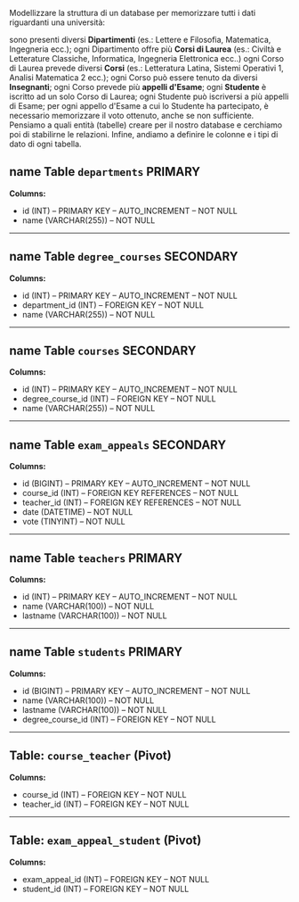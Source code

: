 Modellizzare la struttura di un database per memorizzare tutti i dati riguardanti una università:

  sono presenti diversi **Dipartimenti** (es.: Lettere e Filosofia, Matematica, Ingegneria ecc.);
  ogni Dipartimento offre più **Corsi di Laurea** (es.: Civiltà e Letterature Classiche, Informatica, Ingegneria Elettronica ecc..)
  ogni Corso di Laurea prevede diversi **Corsi** (es.: Letteratura Latina, Sistemi Operativi 1, Analisi Matematica 2 ecc.);
  ogni Corso può essere tenuto da diversi **Insegnanti**;
  ogni Corso prevede più **appelli d'Esame**;
  ogni **Studente** è iscritto ad un solo Corso di Laurea;
  ogni Studente può iscriversi a più appelli di Esame;
  per ogni appello d'Esame a cui lo Studente ha partecipato, è necessario memorizzare il voto ottenuto, anche se non sufficiente.
  Pensiamo a quali entità (tabelle) creare per il nostro database e cerchiamo poi di stabilirne le relazioni. Infine, andiamo a definire le colonne e i tipi di dato di ogni tabella.


## name Table `departments`  PRIMARY

**Columns:**
- id (INT) – PRIMARY KEY – AUTO_INCREMENT – NOT NULL
- name (VARCHAR(255)) – NOT NULL

---

## name Table `degree_courses`  SECONDARY
**Columns:**
- id (INT) – PRIMARY KEY – AUTO_INCREMENT – NOT NULL
- department_id (INT) – FOREIGN KEY – NOT NULL
- name (VARCHAR(255)) – NOT NULL


---

## name Table `courses`  SECONDARY
**Columns:**
- id (INT) – PRIMARY KEY – AUTO_INCREMENT – NOT NULL
- degree_course_id (INT) – FOREIGN KEY  – NOT NULL
- name (VARCHAR(255)) – NOT NULL

---

## name Table `exam_appeals`  SECONDARY
**Columns:**
- id (BIGINT) – PRIMARY KEY – AUTO_INCREMENT – NOT NULL
- course_id (INT) – FOREIGN KEY REFERENCES  – NOT NULL
- teacher_id (INT) – FOREIGN KEY REFERENCES  – NOT NULL
- date (DATETIME) – NOT NULL
- vote (TINYINT) – NOT NULL


---

## name Table `teachers`  PRIMARY
**Columns:**
- id (INT) – PRIMARY KEY – AUTO_INCREMENT – NOT NULL
- name (VARCHAR(100)) – NOT NULL
- lastname (VARCHAR(100)) – NOT NULL



---

## name Table `students` PRIMARY
**Columns:**
- id (BIGINT) – PRIMARY KEY – AUTO_INCREMENT – NOT NULL
- name (VARCHAR(100)) – NOT NULL
- lastname (VARCHAR(100)) – NOT NULL
- degree_course_id (INT) – FOREIGN KEY – NOT NULL


---



## Table: `course_teacher` (Pivot)

**Columns:**
- course_id (INT) – FOREIGN KEY – NOT NULL
- teacher_id (INT) – FOREIGN KEY – NOT NULL


---

## Table: `exam_appeal_student` (Pivot)

**Columns:**
- exam_appeal_id (INT) – FOREIGN KEY – NOT NULL
- student_id (INT) – FOREIGN KEY – NOT NULL





